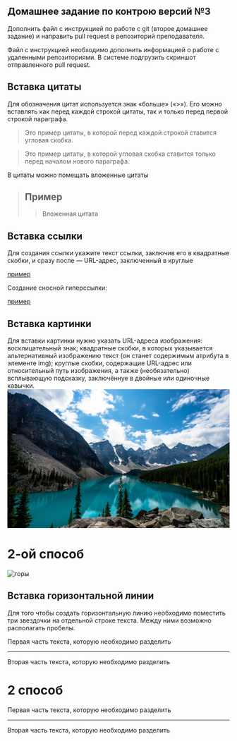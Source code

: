 ## Домашнее задание по контрою версий №3
Дополнить файл с инструкцией по работе с git (второе домашнее задание) и направить pull request в репозиторий преподавателя.

Файл с инструкцией необходимо дополнить информацией о работе с удаленными репозиториями.
В системе подгрузить скриншот отправленного pull request.

## Вставка цитаты

Для обозначения цитат используется знак «больше» («>»). Его можно вставлять как перед каждой строкой цитаты, так и только перед первой строкой параграфа.

> Это пример цитаты,
>в которой перед каждой строкой
>ставится угловая скобка.

>Это пример цитаты,
в которой угловая скобка
ставится только перед началом нового параграфа.

В цитаты можно помещать вложенные цитаты
>## Пример
> > Вложенная цитата

## Вставка ссылки

Для создания ссылки укажите текст ссылки, заключив его в квадратные скобки, и сразу после — URL-адрес, заключенный в круглые

[пример](https://yandex.ru)

Создание сносной гиперссылки: 

[пример][id]

[id]: https://yandex.ru

## Вставка картинки

Для вставки картинки нужно указать URL-адреса изображения: 
восклицательный знак;
квадратные скобки, в которых указывается альтернативный изображению текст (он станет содержимым атрибута в элементе img);
круглые скобки, содержащие URL-адрес или относительный путь изображения, а также (необязательно) всплывающую подсказку, заключённуе в двойные или одиночные кавычки.
![Горы](/nature.jpg)

# 2-ой способ

![горы][id]

[id]: /nature.jpg

## Вставка горизонтальной линии

Для того чтобы создать горизонтальную линию необходимо поместить три  звездочки на отдельной строке текста. Между ними возможно располагать пробелы. 

Первая часть текста, которую необходимо разделить
***
Вторая часть текста, которую необходимо разделить

# 2 способ

Первая часть текста, которую необходимо разделить

---

Вторая часть текста, которую необходимо разделить